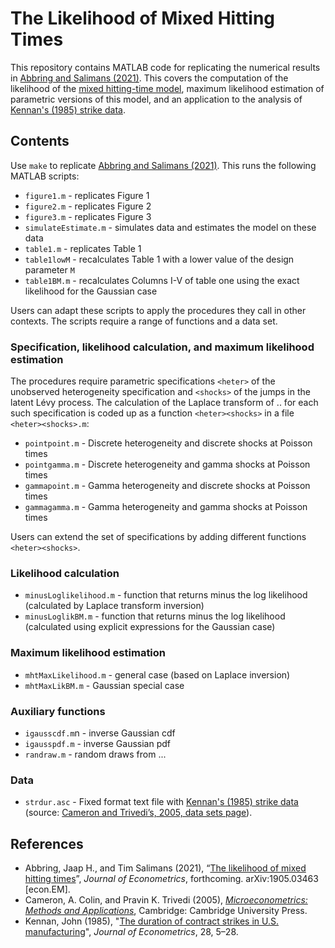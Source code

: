 # The Likelihood of Mixed Hitting Times

This repository contains MATLAB code for replicating the numerical results in [Abbring and Salimans (2021)](https://arxiv.org/abs/1905.03463). This covers the computation of the likelihood of the [mixed hitting-time model](http://jaap.abbring.org/images/pdf/ecta7312.pdf), maximum likelihood estimation of parametric versions of this model, and an application to the analysis of [Kennan's (1985) strike data](https://www.ssc.wisc.edu/~jkennan/research/JEM85.pdf).

## Contents
Use `make` to replicate [Abbring and Salimans (2021)](https://arxiv.org/abs/1905.03463). This runs the following MATLAB scripts:

- `figure1.m` -  replicates Figure 1
- `figure2.m` -  replicates Figure 2
- `figure3.m` -  replicates Figure 3
- `simulateEstimate.m` - simulates data and estimates the model on these data
- `table1.m` - replicates Table 1
- `table1lowM` - recalculates Table 1 with a lower value of the design parameter `M`
- `table1BM.m` - recalculates Columns I-V of table one using the exact likelihood for the Gaussian case

Users can adapt these scripts to apply the procedures they call in other contexts. The scripts require a range of functions and a data set.

### Specification, likelihood calculation, and maximum likelihood estimation

The procedures require parametric specifications `<heter>` of the unobserved heterogeneity specification and `<shocks>` of the jumps in the latent Lévy process. The calculation of the Laplace transform of .. for each such specification is coded up as a function `<heter><shocks>` in a file `<heter><shocks>.m`:

- `pointpoint.m` - Discrete heterogeneity and discrete shocks at Poisson times
- `pointgamma.m` - Discrete heterogeneity and gamma shocks at Poisson times
- `gammapoint.m` - Gamma heterogeneity and discrete shocks at Poisson times
- `gammagamma.m` - Gamma heterogeneity and gamma shocks at Poisson times

Users can extend the set of specifications by adding different functions `<heter><shocks>`.

### Likelihood calculation

- `minusLoglikelihood.m` - function that returns minus the log likelihood (calculated by Laplace transform inversion)
- `minusLoglikBM.m` - function that returns minus the log likelihood (calculated using explicit expressions for the Gaussian case)

### Maximum likelihood estimation

- `mhtMaxLikelihood.m` - general case (based on Laplace inversion)
- `mhtMaxLikBM.m` - Gaussian special case

### Auxiliary functions

- `igausscdf.m`n - inverse Gaussian cdf
- `igausspdf.m` - inverse Gaussian pdf
- `randraw.m` -  random draws from ...

### Data

- `strdur.asc` - Fixed format text file with [Kennan's (1985) strike data](https://www.ssc.wisc.edu/~jkennan/research/JEM85.pdf) (source: [Cameron and Trivedi’s, 2005, data sets page](http://cameron.econ.ucdavis.edu/mmabook/mmadata.html)).

## References
- Abbring, Jaap H., and Tim Salimans (2021), “[The likelihood of mixed hitting times](https://arxiv.org/abs/1905.03463)”, *Journal of Econometrics*, forthcoming. arXiv:1905.03463 \[econ.EM\].
- Cameron, A. Colin, and Pravin K. Trivedi (2005), *[Microeconometrics: Methods and Applications](http://cameron.econ.ucdavis.edu/mmabook/mma.html)*, Cambridge: Cambridge University Press.
- Kennan, John (1985), "[The duration of contract strikes in U.S. manufacturing](https://www.ssc.wisc.edu/~jkennan/research/JEM85.pdf)", *Journal of Econometrics*, 28, 5–28.
